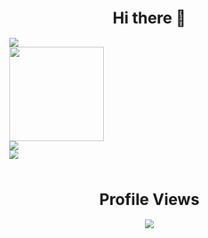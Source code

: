 <h1 align="center"> Hi there 👋</h1>

<img src="https://github-readme-streak-stats.herokuapp.com/?user=Trimpsuz&theme=dark&hide_border=true&date_format=j%2Fn%5B%2FY%5D&background=000000&currStreakLabel=D3D3D3&sideLabels=D3D3D3&sideNums=D3D3D3&currStreakNum=D3D3D3&border=D3D3D3&stroke=D3D3D3&dates=D3D3D3" />

<br />

<img height="170" align="center" src="https://github-readme-stats.trimpsuz.dev/api?username=trimpsuz&count_private=true&theme=dark&hide_border=true&text_color=D3D3D3&bg_color=000000" />

<br />

<img src="https://github-readme-stats.trimpsuz.dev/api/top-langs?username=Trimpsuz&count_private=true&layout=compact&theme=github_dark&hide_border=true&text_color=D3D3D3&bg_color=000000" />

<br />

<img src="https://github-readme-testaustime.vercel.app/api/testaustime?username=Trimpsuz&count_private=true&layout=compact&theme=github_dark&hide_border=true&text_color=D3D3D3&bg_color=000000" />

<br />

<br />

<h1 align="center">Profile Views</h1>
<div  align="center">
<img align="center" src="https://profile-counter.glitch.me/Trimpsuz/count.svg" />
</div>
